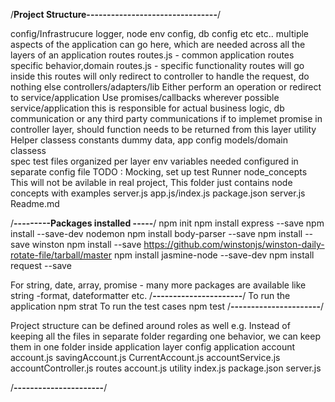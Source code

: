 /**Project Structure--------------------------------**/

config/Infrastrucure
	logger, node env config, db config etc etc..
	multiple aspects of the application can go here, which are needed across all the layers of an application
routes
	routes.js - common application routes
    specific behavior,domain routes.js - specific functionality routes will go inside this
	routes will only redirect to controller to handle the request, do nothing else
controllers/adapters/lib
	Either perform an operation or redirect to service/application
	Use promises/callbacks wherever possible
service/application 
     this is responsible for actual business logic, 
     db communication or any third party communications
	 if to implemet promise in controller layer, should function needs to be returned from this layer
utility
	Helper classess
	constants
    dummy data, app config
models/domain
	classess	
spec
	test files organized per layer
    env variables needed configured in separate config file
    TODO : Mocking, set up test Runner
node_concepts 
    This will not be avilable in real project,
    This folder just contains node concepts with examples
server.js
app.js/index.js
package.json
server.js
Readme.md

/**---------Packages installed -----**/
npm init
npm install express --save
npm install --save-dev nodemon
npm install body-parser --save
npm install --save winston
npm install --save https://github.com/winstonjs/winston-daily-rotate-file/tarball/master
npm install jasmine-node --save-dev
npm install request --save

For string, date, array, promise - many more packages are available like string -format, dateformatter etc.
/**----------------------**/
To run the application
npm strat
To run the test cases
npm test
/**----------------------**/

Project structure can be defined around roles as well e.g.
Instead of keeping all the files in separate folder regarding one behavior, we can keep them in one folder inside application layer
config
application
    account
        account.js
        savingAccount.js
        CurrentAccount.js
        accountService.js
        accountController.js
routes
    account.js
utility
index.js
package.json
server.js

/**----------------------**/
